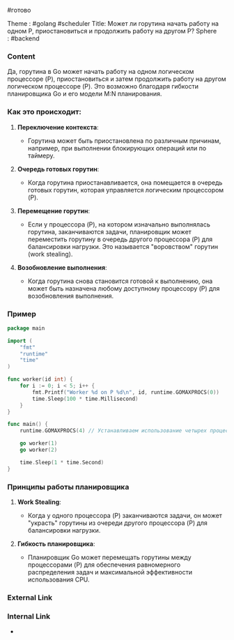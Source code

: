 #готово 

Theme : #golang #scheduler
Title: Может ли горутина начать работу на одном P, приостановиться и продолжить работу на другом P?
Sphere : #backend

### Content

Да, горутина в Go может начать работу на одном логическом процессоре (P), приостановиться и затем продолжить работу на другом логическом процессоре (P). Это возможно благодаря гибкости планировщика Go и его модели M:N планирования.

### Как это происходит:

1. **Переключение контекста**:
   - Горутина может быть приостановлена по различным причинам, например, при выполнении блокирующих операций или по таймеру.

2. **Очередь готовых горутин**:
   - Когда горутина приостанавливается, она помещается в очередь готовых горутин, которая управляется логическим процессором (P).

3. **Перемещение горутин**:
   - Если у процессора (P), на котором изначально выполнялась горутина, заканчиваются задачи, планировщик может переместить горутину в очередь другого процессора (P) для балансировки нагрузки. Это называется "воровством" горутин (work stealing).

4. **Возобновление выполнения**:
   - Когда горутина снова становится готовой к выполнению, она может быть назначена любому доступному процессору (P) для возобновления выполнения.

### Пример

```go
package main

import (
    "fmt"
    "runtime"
    "time"
)

func worker(id int) {
    for i := 0; i < 5; i++ {
        fmt.Printf("Worker %d on P %d\n", id, runtime.GOMAXPROCS(0))
        time.Sleep(100 * time.Millisecond)
    }
}

func main() {
    runtime.GOMAXPROCS(4) // Устанавливаем использование четырех процессоров

    go worker(1)
    go worker(2)

    time.Sleep(1 * time.Second)
}
```

### Принципы работы планировщика

1. **Work Stealing**:
   - Когда у одного процессора (P) заканчиваются задачи, он может "украсть" горутины из очереди другого процессора (P) для балансировки нагрузки.

2. **Гибкость планировщика**:
   - Планировщик Go может перемещать горутины между процессорами (P) для обеспечения равномерного распределения задач и максимальной эффективности использования CPU.

### External Link



### Internal Link

- 
